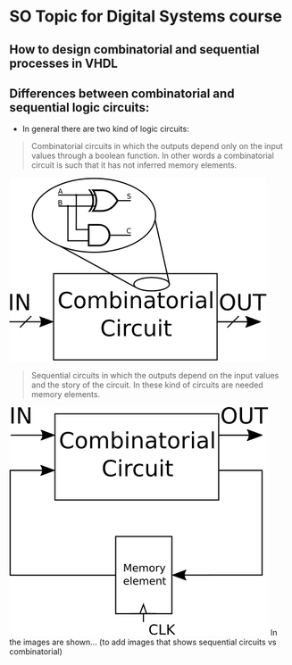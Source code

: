 # SO Topic for Digital Systems course

## How to design combinatorial and sequential processes in VHDL

## Differences between combinatorial and sequential logic circuits:


* In general there are two kind of logic circuits:

 
  
 > Combinatorial circuits in which the outputs depend only on the input values through a boolean function. In other words a combinatorial circuit is such that it has not inferred memory elements.
   
![combinatorial](images/comb.png)
 
 > Sequential circuits in which the outputs depend on the input values and the story of the circuit. In these kind of circuits are needed memory elements.

![sequential](images/seq.png)
In the images are shown... (to add images that shows sequential circuits vs combinatorial)
